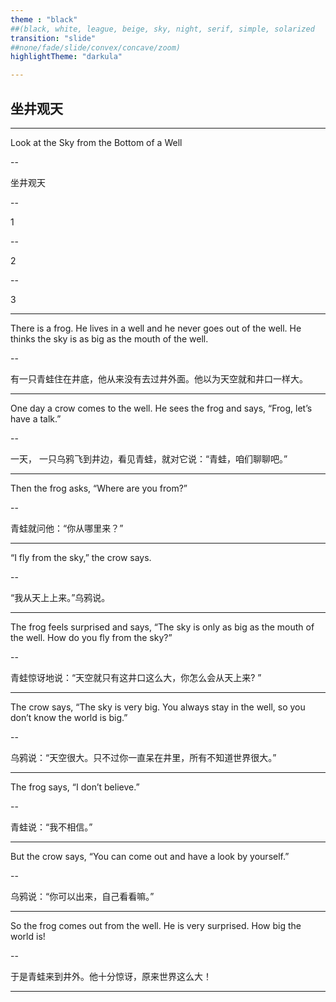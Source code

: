 ```yaml
---
theme : "black"
##(black, white, league, beige, sky, night, serif, simple, solarized
transition: "slide"
##none/fade/slide/convex/concave/zoom)
highlightTheme: "darkula"

---
```


## 坐井观天

---

Look at the Sky from the Bottom of a Well

--

坐井观天

--

1

--

2

--

3

---

There is a frog. He lives in a well and he never goes out of the well. He thinks the sky is as big as the mouth of the well.

--

有一只青蛙住在井底，他从来没有去过井外面。他以为天空就和井口一样大。

---

One day a crow comes to the well. He sees the frog and says, “Frog, let’s have a talk.”

--

一天， 一只乌鸦飞到井边，看见青蛙，就对它说：“青蛙，咱们聊聊吧。”

---

Then the frog asks, “Where are you from?”

--

青蛙就问他：“你从哪里来？”

---

“I fly from the sky,” the crow says.

--

“我从天上上来。”乌鸦说。

---

The frog feels surprised and says, “The sky is only as big as the mouth of the well. How do you fly from the sky?”

--

青蛙惊讶地说：“天空就只有这井口这么大，你怎么会从天上来? ”

---

The crow says, “The sky is very big. You always stay in the well, so you don’t know the world is big.”

--

乌鸦说：“天空很大。只不过你一直呆在井里，所有不知道世界很大。”

---

The frog says, “I don’t believe.”

--

青蛙说：“我不相信。”

---

But the crow says, “You can come out and have a look by yourself.”

--

乌鸦说：“你可以出来，自己看看嘛。”

---

So the frog comes out from the well. He is very surprised. How big the world is!

--

于是青蛙来到井外。他十分惊讶，原来世界这么大！

---